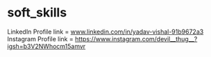 # soft_skills
LinkedIn Profile link = www.linkedin.com/in/yadav-vishal-91b9672a3
Instagram Profile link = https://www.instagram.com/devil__thug__?igsh=b3V2NWhocm15amvr
